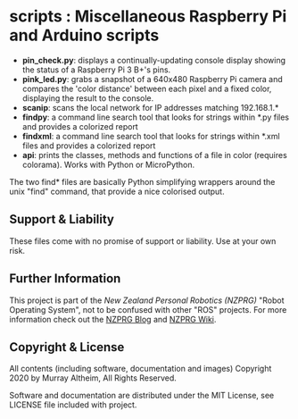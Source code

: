 # scripts : Miscellaneous Raspberry Pi and Arduino scripts

* **pin_check.py**:  displays a continually-updating console display showing the status of a Raspberry Pi 3 B+'s pins.
* **pink_led.py**:   grabs a snapshot of a 640x480 Raspberry Pi camera and compares the 'color distance' between each pixel and a fixed color, displaying the result to the console.
* **scanip**:        scans the local network for IP addresses matching 192.168.1.*
* **findpy**:        a command line search tool that looks for strings within *.py files and provides a colorized report
* **findxml**:       a command line search tool that looks for strings within *.xml files and provides a colorized report
* **api**:           prints the classes, methods and functions of a file in color (requires colorama). Works with Python or MicroPython.

The two find* files are basically Python simplifying wrappers around the unix "find" command, that provide a nice colorised output.


## Support & Liability

These files come with no promise of support or liability. Use at your own risk.


## Further Information

This project is part of the _New Zealand Personal Robotics (NZPRG)_ "Robot Operating System", not to be confused with other "ROS" projects. 
For more information check out the [NZPRG Blog](https://robots.org.nz/) and [NZPRG Wiki](https://service.robots.org.nz/wiki/).


## Copyright & License

All contents (including software, documentation and images) Copyright 2020 by Murray Altheim, All Rights Reserved.

Software and documentation are distributed under the MIT License, see LICENSE file included with project.

